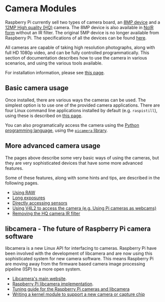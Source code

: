 # Camera Modules

Raspberry Pi currently sell two types of camera board, an [8MP device](https://www.raspberrypi.org/products/camera-module-v2/) and a [12MP High quality (HQ)](https://www.raspberrypi.org/products/raspberry-pi-high-quality-camera/) camera. The 8MP device is also available in [NoIR form](https://www.raspberrypi.org/products/pi-noir-camera-v2/) without an IR filter. The original 5MP device is no longer available from Raspberry Pi. The specifications of all the devices can be found [here](../../hardware/camera/README.md). 

All cameras are capable of taking high resolution photographs, along with full HD 1080p video, and can be fully controlled programmatically. This section of documentation describes how to use the camera in various scenarios, and using the various tools available.

For installation information, please see [this page](./installing.md).


## Basic camera usage

Once installed, there are various ways the cameras can be used. The simplest option is to use one of the provided camera applications. There are four Linux command line applications installed by default (e.g. `raspistill`), using these is described on [this page](raspicam/README.md).

You can also programatically access the camera using the [Python programming language](python/README.md), using the [`picamera` library](https://projects.raspberrypi.org/en/projects/getting-started-with-picamera).


## More advanced camera usage

The pages above describe some very basic ways of using the cameras, but they are very sophisticated devices that have some more advanced features.

Some of these features, along with some hints and tips, are described in the following pages.

- [Using RAW](./raspicam/raw.md)
- [Long exposures](./raspicam/longexp.md)
- [Directly accessing sensors](./raspicam/direct.md)
- [Using V4L2 to access the camera (e.g. Using Pi cameras as webcams)](./raspicam/v4l2.md)
- [Removing the HQ camera IR filter](../../hardware/camera/hqcam_filter_removal.md)

## libcamera - The future of Raspberry Pi camera software

libcamera is a new Linux API for interfacing to cameras. Raspberry Pi have been involved with the development of libcamera and are now using this sophisticated system for new camera software. This means Raspberry Pi are moving away from the firmware based camera image processing pipeline (ISP) to a more open system.

 - [Libcamera's main website](http://libcamera.org/).
 - [Raspberry Pi libcamera implementation](../../linux/software/libcamera/README.md).
 - [Tuning guide for the Raspberry Pi cameras and libcamera](../../linux/software/libcamera/rpi_SOFT_libcamera_1p0.pdf)
- [Writing a kernel module to support a new camera or capture chip](../../linux/software/libcamera/csi-2-usage.md)




